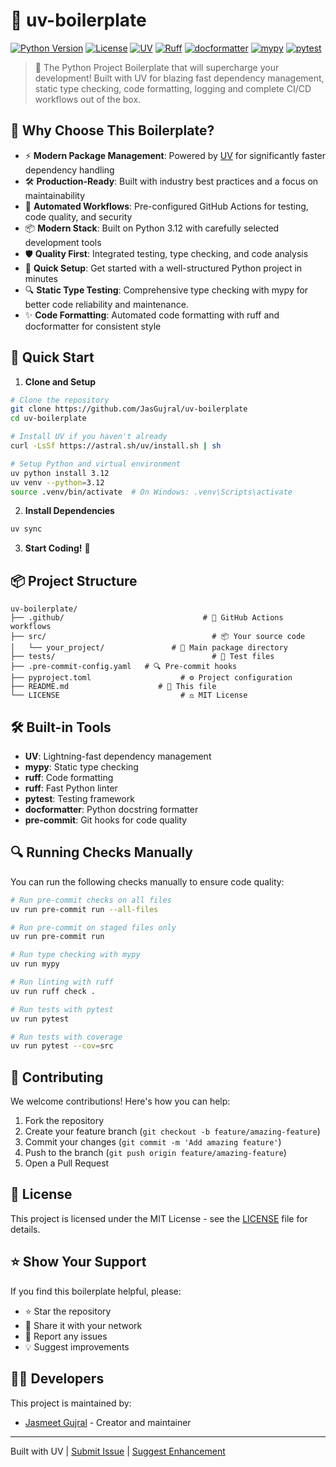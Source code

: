 # 🚀 uv-boilerplate

[![Python Version](https://img.shields.io/badge/python-3.12-blue.svg)](https://www.python.org/downloads/)
[![License](https://img.shields.io/badge/license-MIT-green.svg)](LICENSE)
[![UV](https://img.shields.io/badge/uv-0.1.0-orange.svg)](https://github.com/astral-sh/uv)
[![Ruff](https://img.shields.io/badge/ruff-0.1.0-red.svg)](https://github.com/astral-sh/ruff)
[![docformatter](https://img.shields.io/badge/docformatter-1.7.5-purple.svg)](https://github.com/PyCQA/docformatter)
[![mypy](https://img.shields.io/badge/mypy-1.5.0-blue.svg)](http://mypy-lang.org/)
[![pytest](https://img.shields.io/badge/pytest-7.4.0-green.svg)](https://docs.pytest.org/)

> 🚀 The Python Project Boilerplate that will supercharge your development! Built with UV for blazing fast dependency management, static type checking, code formatting, logging and complete CI/CD workflows out of the box.

## 🌟 Why Choose This Boilerplate?

- ⚡ **Modern Package Management**: Powered by [UV](https://github.com/astral-sh/uv) for significantly faster dependency handling
- 🛠️ **Production-Ready**: Built with industry best practices and a focus on maintainability
- 🔄 **Automated Workflows**: Pre-configured GitHub Actions for testing, code quality, and security
- 📦 **Modern Stack**: Built on Python 3.12 with carefully selected development tools
- 🛡️ **Quality First**: Integrated testing, type checking, and code analysis
- 🚀 **Quick Setup**: Get started with a well-structured Python project in minutes
- 🔍 **Static Type Testing**: Comprehensive type checking with mypy for better code reliability and maintenance.
- ✨ **Code Formatting**: Automated code formatting with ruff and docformatter for consistent style

## 🚀 Quick Start

1. **Clone and Setup**

```bash
# Clone the repository
git clone https://github.com/JasGujral/uv-boilerplate
cd uv-boilerplate

# Install UV if you haven't already
curl -LsSf https://astral.sh/uv/install.sh | sh

# Setup Python and virtual environment
uv python install 3.12
uv venv --python=3.12
source .venv/bin/activate  # On Windows: .venv\Scripts\activate
```

2. **Install Dependencies**

```bash
uv sync
```

3. **Start Coding!** 🎉

## 📦 Project Structure

```
uv-boilerplate/
├── .github/                               # 🔄 GitHub Actions workflows
├── src/                                     # 📦 Your source code
│   └── your_project/               # 🎯 Main package directory
├── tests/                                   # 🧪 Test files
├── .pre-commit-config.yaml   # 🔍 Pre-commit hooks
├── pyproject.toml                    # ⚙️ Project configuration
├── README.md                    # 📝 This file
└── LICENSE                           # ⚖️ MIT License
```

## 🛠️ Built-in Tools

- **UV**: Lightning-fast dependency management
- **mypy**: Static type checking
- **ruff**: Code formatting
- **ruff**: Fast Python linter
- **pytest**: Testing framework
- **docformatter**: Python docstring formatter
- **pre-commit**: Git hooks for code quality

## 🔍 Running Checks Manually

You can run the following checks manually to ensure code quality:

```bash
# Run pre-commit checks on all files
uv run pre-commit run --all-files

# Run pre-commit on staged files only
uv run pre-commit run

# Run type checking with mypy
uv run mypy

# Run linting with ruff
uv run ruff check .

# Run tests with pytest
uv run pytest

# Run tests with coverage
uv run pytest --cov=src
```

## 🤝 Contributing

We welcome contributions! Here's how you can help:

1. Fork the repository
2. Create your feature branch (`git checkout -b feature/amazing-feature`)
3. Commit your changes (`git commit -m 'Add amazing feature'`)
4. Push to the branch (`git push origin feature/amazing-feature`)
5. Open a Pull Request

## 📝 License

This project is licensed under the MIT License - see the [LICENSE](LICENSE) file for details.

## ⭐ Show Your Support

If you find this boilerplate helpful, please:

- ⭐ Star the repository
- 🔄 Share it with your network
- 🐛 Report any issues
- 💡 Suggest improvements

## 👨‍💻 Developers
This project is maintained by:

- [Jasmeet Gujral](https://github.com/JasGujral) - Creator and maintainer

---

Built with UV | [Submit Issue](https://github.com/JasGujral/uv-boilerplate/issues) | [Suggest Enhancement](https://github.com/JasGujral/uv-boilerplate/issues)
